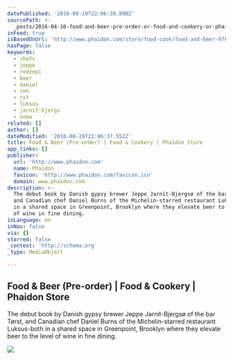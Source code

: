 ```yaml
---
datePublished: '2016-08-19T22:06:38.890Z'
sourcePath: >-
  _posts/2016-04-16-food-and-beer-pre-order-or-food-and-cookery-or-phaidon-store.md
inFeed: true
isBasedOnUrl: 'http://www.phaidon.com/store/food-cook/food-and-beer-9780714871059/'
hasPage: false
keywords:
  - chefs
  - jeppe
  - redzepi
  - beer
  - daniel
  - ren
  - rst
  - luksus
  - jarnit-bjergs
  - noma
related: []
author: []
dateModified: '2016-08-19T22:06:37.552Z'
title: Food & Beer (Pre-order) | Food & Cookery | Phaidon Store
app_links: []
publisher:
  url: 'http://www.phaidon.com'
  name: Phaidon
  favicon: 'http://www.phaidon.com/favicon.ico'
  domain: www.phaidon.com
description: >-
  The debut book by Danish gypsy brewer Jeppe Jarnit-Bjergsø of the bar Tørst,
  and Canadian chef Daniel Burns of the Michelin-starred restaurant Luksus-both
  in a shared space in Greenpoint, Brooklyn where they elevate beer to the level
  of wine in fine dining.
inLanguage: en
inNav: false
via: {}
starred: false
_context: 'http://schema.org'
_type: MediaObject

---
```

<article style=""><h1>Food &amp; Beer (Pre-order) | Food &amp; Cookery | Phaidon Store</h1><p>The debut book by Danish gypsy brewer Jeppe Jarnit-Bjergsø of the bar Tørst, and Canadian chef Daniel Burns of the Michelin-starred restaurant Luksus-both in a shared space in Greenpoint, Brooklyn where they elevate beer to the level of wine in fine dining.</p><img src="http://www.phaidon.com/resource/9780714871059-620-new1.jpg" /></article>